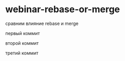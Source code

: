 # webinar-rebase-or-merge
сравним влияние rebase и merge

первый коммит

второй коммит

третий коммит
